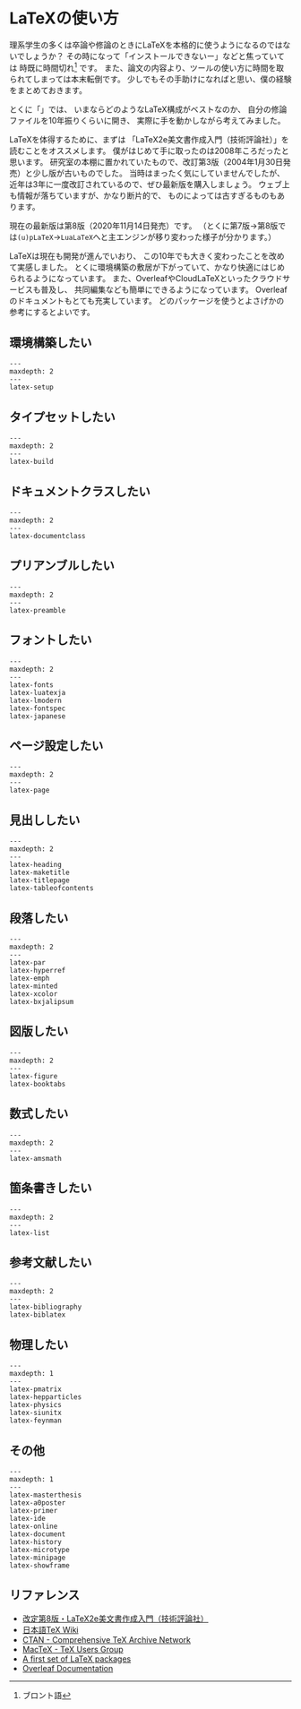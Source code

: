 # LaTeXの使い方

理系学生の多くは卒論や修論のときにLaTeXを本格的に使うようになるのではないでしょうか？
その時になって「インストールできないー」などと焦っていては 時既に時間切れ[^bronto] です。
また、論文の内容より、ツールの使い方に時間を取られてしまっては本末転倒です。
少しでもその手助けになればと思い、僕の経験をまとめておきます。

とくに「[](./latex-masterthesis.md)」では、
いまならどのようなLaTeX構成がベストなのか、
自分の修論ファイルを10年振りくらいに開き、
実際に手を動かしながら考えてみました。

[^bronto]: ブロント語

LaTeXを体得するために、まずは
「LaTeX2e美文書作成入門（技術評論社）」を読むことをオススメします。
僕がはじめて手に取ったのは2008年ころだったと思います。
研究室の本棚に置かれていたもので、改訂第3版（2004年1月30日発売）と少し版が古いものでした。
当時はまったく気にしていませんでしたが、
近年は3年に一度改訂されているので、ぜひ最新版を購入しましょう。
ウェブ上も情報が落ちていますが、かなり断片的で、
ものによっては古すぎるものもあります。

現在の最新版は第8版（2020年11月14日発売）です。
（とくに第7版→第8版では``(u)pLaTeX``→``LuaLaTeX``へと主エンジンが移り変わった様子が分かります。）

LaTeXは現在も開発が進んでいおり、
この10年でも大きく変わったことを改めて実感しました。
とくに環境構築の敷居が下がっていて、かなり快適にはじめられるようになっています。
また、OverleafやCloudLaTeXといったクラウドサービスも普及し、
共同編集なども簡単にできるようになっています。
Overleafのドキュメントもとても充実しています。
どのパッケージを使うとよさげかの参考にするとよいです。

## 環境構築したい

```{toctree}
---
maxdepth: 2
---
latex-setup
```

## タイプセットしたい

```{toctree}
---
maxdepth: 2
---
latex-build
```

## ドキュメントクラスしたい

```{toctree}
---
maxdepth: 2
---
latex-documentclass
```

## プリアンブルしたい

```{toctree}
---
maxdepth: 2
---
latex-preamble
```


## フォントしたい

```{toctree}
---
maxdepth: 2
---
latex-fonts
latex-luatexja
latex-lmodern
latex-fontspec
latex-japanese
```

## ページ設定したい

```{toctree}
---
maxdepth: 2
---
latex-page
```

## 見出ししたい

```{toctree}
---
maxdepth: 2
---
latex-heading
latex-maketitle
latex-titlepage
latex-tableofcontents
```

## 段落したい

```{toctree}
---
maxdepth: 2
---
latex-par
latex-hyperref
latex-emph
latex-minted
latex-xcolor
latex-bxjalipsum
```

## 図版したい

```{toctree}
---
maxdepth: 2
---
latex-figure
latex-booktabs
```

## 数式したい

```{toctree}
---
maxdepth: 2
---
latex-amsmath
```

## 箇条書きしたい

```{toctree}
---
maxdepth: 2
---
latex-list
```

## 参考文献したい

```{toctree}
---
maxdepth: 2
---
latex-bibliography
latex-biblatex
```

## 物理したい

```{toctree}
---
maxdepth: 1
---
latex-pmatrix
latex-hepparticles
latex-physics
latex-siunitx
latex-feynman
```

## その他

```{toctree}
---
maxdepth: 1
---
latex-masterthesis
latex-a0poster
latex-primer
latex-ide
latex-online
latex-document
latex-history
latex-microtype
latex-minipage
latex-showframe
```

## リファレンス

- [改定第8版・LaTeX2e美文書作成入門（技術評論社）](https://gihyo.jp/book/2020/978-4-297-11712-2)
- [日本語TeX Wiki](https://texwiki.texjp.org)
- [CTAN - Comprehensive TeX Archive Network](https://ctan.org/)
- [MacTeX - TeX Users Group](https://tug.org/mactex/)
- [A first set of LaTeX packages](https://tug.org/TUGboat/tb41-2/tb128heff-packages.pdf)
- [Overleaf Documentation](https://www.overleaf.com/learn)
